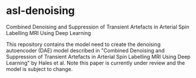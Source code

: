 # asl-denoising
Combined Denoising and Suppression of Transient Artefacts in Arterial Spin Labelling MRI Using Deep Learning

This repository contains the model need to create the denoising autoencoder (DAE) model described in "Combined Denoising and Suppression of Transient Artefacts in Arterial Spin Labelling MRI Using Deep Learning" by Hales et al. Note this paper is currently under review and the model is subject to change.
